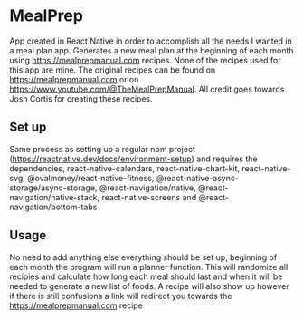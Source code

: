 # MealPrep
App created in React Native in order to accomplish all the needs I wanted in a meal plan app. Generates a new meal plan at the beginning of each month
using https://mealprepmanual.com recipes. None of the recipes used for this app are mine. The original recipes can be found on https://mealprepmanual.com
or on https://www.youtube.com/@TheMealPrepManual. All credit goes towards Josh Cortis for creating these recipes.

## Set up
Same process as setting up a regular npm project (https://reactnative.dev/docs/environment-setup) and requires the dependencies, react-native-calendars, 
react-native-chart-kit, react-native-svg, @ovalmoney/react-native-fitness, @react-native-async-storage/async-storage, @react-navigation/native, @react-navigation/native-stack, 
react-native-screens and @react-navigation/bottom-tabs

## Usage
No need to add anything else everything should be set up, beginning of each month the program will run a planner function. This will randomize all recipies and calculate how long each meal should last and when it will be needed to generate a new list of foods. A recipe will also show up however if there is still confusions a link will redirect you towards the https://mealprepmanual.com recipe

